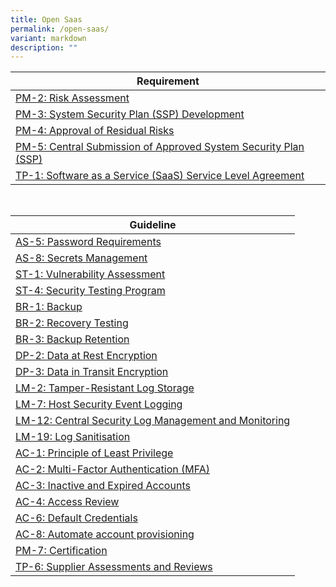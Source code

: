 ```yaml
---
title: Open Saas
permalink: /open-saas/
variant: markdown
description: ""
---
```

| Requirement |
| ---- |
| [PM-2: Risk Assessment](/control-catalog/pm/#pm-2) |
| [PM-3: System Security Plan (SSP) Development](/control-catalog/pm/#pm-3) |
| [PM-4: Approval of Residual Risks](/control-catalog/pm/#pm-4) |
| [PM-5: Central Submission of Approved System Security Plan (SSP)](/control-catalog/pm/#pm-5) |
| [TP-1: Software as a Service (SaaS) Service Level Agreement](/control-catalog/tp/#tp-1) |


<br>

| Guideline |
| ---- |
| [AS-5: Password Requirements](/control-catalog/as/#as-5) |
| [AS-8: Secrets Management](/control-catalog/as/#as-8) |
| [ST-1: Vulnerability Assessment](/control-catalog/st/#st-1) |
| [ST-4: Security Testing Program](/control-catalog/st/#st-4) |
| [BR-1: Backup](/control-catalog/br/#br-1) |
| [BR-2: Recovery Testing](/control-catalog/br/#br-2) |
| [BR-3: Backup Retention](/control-catalog/br/#br-3) |
| [DP-2: Data at Rest Encryption](/control-catalog/dp/#dp-2) |
| [DP-3: Data in Transit Encryption](/control-catalog/dp/#dp-3) |
| [LM-2: Tamper-Resistant Log Storage](/control-catalog/lm/#lm-2) |
| [LM-7: Host Security Event Logging](/control-catalog/lm/#lm-7) |
| [LM-12: Central Security Log Management and Monitoring](/control-catalog/lm/#lm-12) |
| [LM-19: Log Sanitisation](/control-catalog/lm/#lm-19) |
| [AC-1: Principle of Least Privilege](/control-catalog/ac/#ac-1) |
| [AC-2: Multi-Factor Authentication (MFA)](/control-catalog/ac/#ac-2) |
| [AC-3: Inactive and Expired Accounts](/control-catalog/ac/#ac-3) |
| [AC-4: Access Review](/control-catalog/ac/#ac-4) |
| [AC-6: Default Credentials](/control-catalog/ac/#ac-6) |
| [AC-8: Automate account provisioning](/control-catalog/ac/#ac-8) |
| [PM-7: Certification](/control-catalog/pm/#pm-7) |
| [TP-6: Supplier Assessments and Reviews](/control-catalog/tp/#tp-6) |
